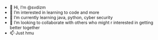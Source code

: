 - 👋 Hi, I’m @svdizm
- 👀 I’m interested in learning to code and more
- 🌱 I’m currently learning java, python, cyber security
- 💞️ I’m looking to collaborate with others who might r interested in getting better together
- 📫 Just hmu

<!---
svdizm/svdizm is a ✨ special ✨ repository because its `README.md` (this file) appears on your GitHub profile.
You can click the Preview link to take a look at your changes.
--->
